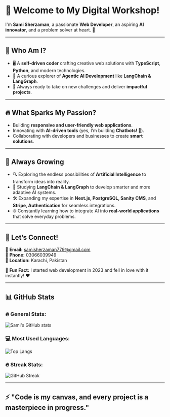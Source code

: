 
# 👋 **Welcome to My Digital Workshop!**  
I'm **Sami Sherzaman**, a passionate **Web Developer**, an aspiring **AI innovator**, and a problem solver at heart. 🚀  

---

## 🌟 **Who Am I?**  
- 🖥️ A **self-driven coder** crafting creative web solutions with **TypeScript**, **Python**, and modern technologies.  
- 🤖 A curious explorer of **Agentic AI Development** like **LangChain & LangGraph**.  
- 🎯 Always ready to take on new challenges and deliver **impactful projects**.  

---

## 🔥 **What Sparks My Passion?**  
- Building **responsive and user-friendly web applications**.  
- Innovating with **AI-driven tools** (yes, I’m building **Chatbots! 🤖**).  
- Collaborating with developers and businesses to create **smart solutions**.  

---

## 🌱 **Always Growing**  
- 🔍 Exploring the endless possibilities of **Artificial Intelligence** to transform ideas into reality.  
- 🤖 Studying **LangChain & LangGraph** to develop smarter and more adaptive AI systems.  
- 🛠️ Expanding my expertise in **Next.js, PostgreSQL, Sanity CMS**, and **Stripe, Authentication** for seamless integrations.  
- 🌐 Constantly learning how to integrate AI into **real-world applications** that solve everyday problems.  

---

## 🎯 **Let’s Connect!**  
💌 **Email:** [samisherzaman779@gmail.com](mailto:samisherzaman779@gmail.com)  
📱 **Phone:** 03066039949  
📍 **Location:** Karachi, Pakistan  

🌟 **Fun Fact:** I started web development in 2023 and fell in love with it instantly! ❤️  

---

## 📊 **GitHub Stats**  

### 🔥 **General Stats:**  
![Sami's GitHub stats](https://github-readme-stats.vercel.app/api?username=samisherzaman779&show_icons=true&theme=radical)  

### 💻 **Most Used Languages:**  
![Top Langs](https://github-readme-stats.vercel.app/api/top-langs/?username=samisherzaman779&layout=compact&theme=radical)  

### 🔥 **Streak Stats:**  
![GitHub Streak](https://github-readme-streak-stats.herokuapp.com/?user=samisherzaman779&theme=radical)  

---

## ⚡ **"Code is my canvas, and every project is a masterpiece in progress."**  

